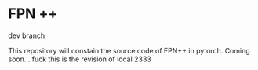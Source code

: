 # FPN ++
dev branch

This repository will constain the source code of FPN++ in pytorch. Coming soon...
fuck
this is the revision of local 2333

